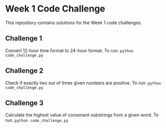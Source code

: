 # Week 1 Code Challenge

This repository contains solutions for the Week 1 code challenges.

## Challenge 1
Convert 12-hour time format to 24-hour format.
To run: `python code_challenge.py`

## Challenge 2
Check if exactly two out of three given numbers are positive.
To run: `python code_challenge.py`

## Challenge 3
Calculate the highest value of consonant substrings from a given word.
To run: `python code_challenge.py`
